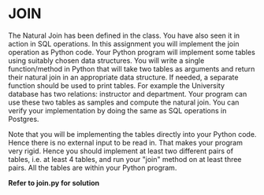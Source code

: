 # JOIN
The Natural Join has been defined in the class. You have also seen it in action in SQL operations. In this assignment you will implement the join operation as Python code. Your Python program will implement some tables using suitably chosen data structures. You will write a single function/method in Python that will take two tables as arguments and return their natural join in an appropriate data structure. If needed, a separate function should be used to print tables. For example the University database has two relations: instructor and department. Your program can use these two tables as samples and compute the natural join. You can verify your implementation by doing the same as SQL operations in Postgres.

Note that you will be implementing the tables directly into your Python code. Hence there is no external input to be read in. That makes your program very rigid. Hence you should implement at least two different pairs of tables, i.e. at least 4 tables, and run your "join" method on at least three pairs. All the tables are within your Python program.

**Refer to join.py for solution**
